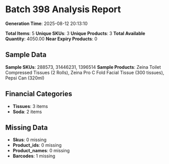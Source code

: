 # Batch 398 Analysis Report

**Generation Time**: 2025-08-12 20:13:10

**Total Items**: 5
**Unique SKUs**: 3
**Unique Products**: 3
**Total Available Quantity**: 4050.00
**Near Expiry Products**: 0

## Sample Data
**Sample SKUs**: 288573, 31446231, 1396514
**Sample Products**: Zeina Toilet Compressed Tissues (2 Rolls), Zeina Pro C Fold Facial Tissue (300 tissues), Pepsi Can (320ml)

## Financial Categories
- **Tissues**: 3 items
- **Soda**: 2 items

## Missing Data
- **Skus**: 0 missing
- **Product_ids**: 0 missing
- **Product_names**: 0 missing
- **Barcodes**: 1 missing
